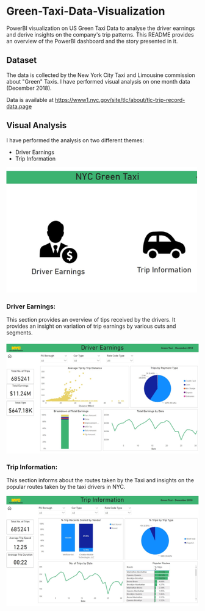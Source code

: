 # Green-Taxi-Data-Visualization
PowerBI visualization on US Green Taxi Data to analyse the driver earnings and derive insights on the company's trip patterns. This README provides an overview of the PowerBI dashboard and the story presented in it.

## Dataset
The data is collected by the New York City Taxi and Limousine commission about "Green" Taxis. I have performed visual analysis on one month data (December 2018).

Data is available at https://www1.nyc.gov/site/tlc/about/tlc-trip-record-data.page


## Visual Analysis
I have performed the analysis on two different themes:
- Driver Earnings
- Trip Information

<img src = "images/homepage.JPG" width = "500">

### Driver Earnings:
This section provides an overview of tips received by the drivers. It provides an insight on variation of trip earnings by various cuts and segments.

<img src = "images/driver_earnings.JPG" width = "1000">

### Trip Information:
This section informs about the routes taken by the Taxi and insights on the popular routes taken by the taxi drivers in NYC.

<img src = "images/trip_info.JPG" width = "1000">
